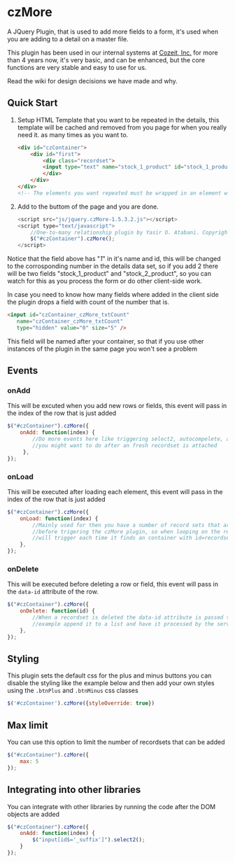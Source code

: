 czMore
======

A JQuery Plugin, that is used to add more fields to a form, it's used when you are adding to a detail on a master file.

This plugin has been used in our internal systems at [Cozeit, Inc.](http://cozeit.com) for more than 4 years now, it's very basic, and can be enhanced, but the core functions are very stable and easy to use for us.

Read the wiki for design decisions we have made and why.

## Quick Start

1. Setup HTML Template that you want to be repeated in the details, this template will be cached and removed from you page for when you really need it. as many times as you want to.

	```html
	<div id="czContainer">
		<div id="first">
			<div class="recordset">
			<input type="text" name="stock_1_product" id="stock_1_product" />
			</div>
		</div>
	</div>
	<!-- The elements you want repeated must be wrapped in an element with id="recordset" -->
	```

2. Add to the buttom of the page and you are done.

	```javascript
	<script src="js/jquery.czMore-1.5.3.2.js"></script>
	<script type="text/javascript">
		//One-to-many relationship plugin by Yasir O. Atabani. Copyrights Reserved.
		$("#czContainer").czMore();
	</script>
	```


Notice that the field above has "_1_" in it's name and id, this will be changed to the corrosponding number in the details data set, so if you add 2 there will be two fields "stock_1_product" and "stock_2_product", so you can watch for this as you process the form or do other client-side work.

In case you need to know how many fields where added in the client side the plugin drops a field with count of the number that is.

```html
<input id="czContainer_czMore_txtCount"
   name="czContainer_czMore_txtCount"
   type="hidden" value="0" size="5" />
```

This field will be named after your container, so that if you use other instances of the plugin in the same page you won't see a problem

## Events

### onAdd
  This will be excuted when you add new rows or fields, this event will pass in the index of the row that is just added
  
```javascript  
$("#czContainer").czMore({
	onAdd: function(index) {
		//Do more events here like triggering select2, autocompelete, and/or any more things,
		//you might want to do after an fresh recordset is attached
	 },
});
```
### onLoad
  This will be executed after loading each element, this event will pass in the index of the row that is just added

```javascript  
$("#czContainer").czMore({
	onLoad: function(index) {
		//Mainly used for then you have a number of record sets that are passed/loaded into html
		//before trigering the czMore plugin, so when looping on the recordsets this evenT
		//will trigger each time it finds an container with id=recordset
	},
});
```
### onDelete
  This will be executed before deleting a row or field, this event will pass in the `data-id` attribute of the row.
  
```javascript  
$("#czContainer").czMore({
	onDelete: function(id) {
		//When a recordset is deleted the data-id attribute is passed to this funciton so you can for 
		//example append it to a list and have it processed by the server after the records are saved
	},
});
```

## Styling
  This plugin sets the default css for the plus and minus buttons you can disable
  the styling like the example below and  then add your own styles using the
`.btnPlus` and `.btnMinus` css classes

```javascript
$('#czContainer').czMore({styleOverride: true})
```

## Max limit
  You can use this option to limit the number of recordsets that can be added
```javascript
$("#czContainer").czMore({
    max: 5
});
```

## Integrating into other libraries
  You can integrate with other libraries by running the code after the DOM objects are added
```javascript
$("#czContainer").czMore({
    onAdd: function(index) {
        $("input[id$='_suffix']").select2();
    }
});
```